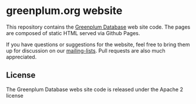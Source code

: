 # greenplum.org website

This repository contains the [Greenplum Database](http://greenplum.org/) web
site code.  The pages are composed of static HTML served via Github Pages.

If you have questions or suggestions for the website, feel free to bring them
up for discussion on our [mailing-lists](http://greenplum.org/#mailing-lists).
Pull requests are also much appreciated.

## License

The Greenplum Database webs site code is released under the Apache 2 license
